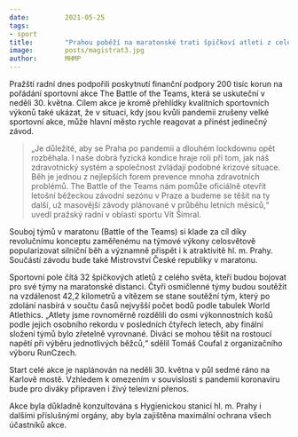 ```yaml
---
date:         2021-05-25
tags:         
- sport
title:        "Prahou poběží na maratonské trati špičkoví atleti z celého světa"
image: 	      posts/magistrat3.jpg
author:       MHMP
---
```


Pražští radní dnes podpořili poskytnutí finanční podpory 200 tisíc korun na pořádání sportovní akce The Battle of the Teams, která se uskuteční v neděli 30. května. Cílem akce je kromě přehlídky kvalitních sportovních výkonů také ukázat, že v situaci, kdy jsou kvůli pandemii zrušeny velké sportovní akce, může hlavní město rychle reagovat a přinést jedinečný závod.

> „Je důležité, aby se Praha po pandemii a dlouhém lockdownu opět rozběhala. I naše dobrá fyzická kondice hraje roli při tom, jak náš zdravotnický systém a společnost zvládají podobné krizové situace. Běh je jednou z nejlepších forem prevence mnoha zdravotních problémů. The Battle of the Teams nám pomůže oficiálně otevřít letošní běžeckou závodní sezónu v Praze a budeme se těšit na ty další, už masovější závody plánované v průběhu letních měsíců,“ uvedl pražský radní v oblasti sportu Vít Šimral.

Souboj týmů v maratonu (Battle of the Teams) si klade za cíl díky revolučnímu konceptu zaměřenému na týmové výkony celosvětově popularizovat silniční běh a významně přispět i k atraktivitě hl. m. Prahy. Součástí závodu bude také Mistrovství České republiky v maratonu.

Sportovní pole čítá 32 špičkových atletů z celého světa, kteří budou bojovat pro své týmy na maratonské distanci. Čtyři osmičlenné týmy budou soutěžit na vzdálenost 42,2 kilometrů a vítězem se stane soutěžní tým, který po zdolání nasbírá v součtu časů nejvyšší počet bodů podle tabulek World Atlethics. „Atlety jsme rovnoměrně rozdělili do osmi výkonnostních košů podle jejich osobního rekordu v posledních čtyřech letech, aby finální složení týmů bylo zřetelně vyrovnané. Diváci se mohou těšit na rostoucí napětí při výběru jednotlivých běžců,“ sdělil Tomáš Coufal z organizačního výboru RunCzech.

Start celé akce je naplánován na neděli 30. května v půl sedmé ráno na Karlově mostě. Vzhledem k omezením v souvislosti s pandemií koronaviru bude pro diváky připraven i živý televizní přenos.

Akce byla důkladně konzultována s Hygienickou stanicí hl. m. Prahy i dalšími příslušnými orgány, aby byla zajištěna maximální ochrana všech účastníků akce.
